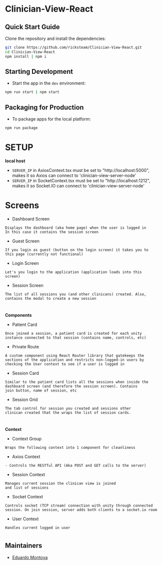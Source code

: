 # Clinician-View-React

## Quick Start Guide

Clone the repository and install the dependencies:

```bash
git clone https://github.com/ricksteam/Clinician-View-React.git
cd Clinician-View-React
npm install | npm i
```

## Starting Development

- Start the app in the `dev` environment:

```bash
npm run start | npm start
```

## Packaging for Production

- To package apps for the local platform:

```bash
npm run package
```

# SETUP

**local host**

- `SERVER_IP` in AxiosContext.tsx must be set to "http://localhost:5000", makes it so Axios can connect to 'clinician-view-server-node'
- `SERVER_IP` in SocketContext.tsx must be set to "http://localhost:1212", makes it so Socket.IO can connect to 'clinician-view-server-node'

# Screens

- Dashboard Screen

```
Displays the dashboard (aka home page) when the user is logged in
In this case it contains the session screen
```

- Guest Screen

```
If you login as guest (button on the login screen) it takes you to
this page (currently not functional)
```

- Login Screen

```
Let's you login to the application (application loads into this screen)
```

- Session Screen

```
The list of all sessions you (and other clinicans) created. Also,
contains the modal to create a new session
```

#

**Components**

- Patient Card

```
Once joined a session, a patient card is created for each unity
instance connected to that session (contains name, controls, etc)
```

- Private Route

```
A custom component using React Router library that gatekeeps the
sections of the application and restricts non-logged-in users by
checking the User context to see if a user is logged in
```

- Session Card

```
Similar to the patient card lists all the sessions when inside the
dashboard screen (and therefore the session screen). Contains
join button, name of session, etc
```

- Session Grid

```
The tab control for session you created and sessions other
clinican created that the wraps the list of session cards.
```

#

**Context**

- Context Group

```
Wraps the following context into 1 component for cleanliness
```

- Axios Context

```
- Controls the RESTful API (Aka POST and GET calls to the server)
```

- Session Context

```
Manages current session the clinican view is joined
and list of sessions
```

- Socket Context

```
Controls socket (TCP stream) connection with unity through connected
session. On join session, server adds both clients to a socket.io room
```

- User Context

```
Handles current logged in user
```

#

## Maintainers

- [Eduardo Montoya](https://github.com/edmontoya1)
